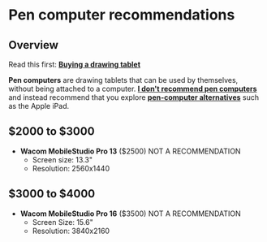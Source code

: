 # Pen computer recommendations

## Overview

Read this first: [**Buying a drawing tablet**](../) &#x20;

**Pen computers** are drawing tablets that can be used by themselves, without being attached to a computer.  [**I don't recommend pen computers**](../the-case-against-pen-computers.md) and instead recommend that you explore [**pen-computer alternatives**](pen-computer-alternative-recommendations.md) such as the Apple iPad.

## $2000 to $3000

* **Wacom MobileStudio Pro 13** ($2500) NOT A RECOMMENDATION&#x20;
  * Screen size: 13.3"
  * Resolution: 2560x1440

## $3000 to $4000

* **Wacom MobileStudio Pro 16** ($3500) NOT A RECOMMENDATION
  * Screen Size: 15.6"
  * Resolution: 3840x2160
